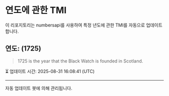
# 연도에 관한 TMI

이 리포지토리는 numbersapi를 사용하여 특정 년도에 관한 TMI를 자동으로 업데이트합니다.

## 연도: (1725)
> 1725 is the year that the Black Watch is founded in Scotland.

⏳ 업데이트 시간: 2025-08-31 16:08:41 (UTC)

---
자동 업데이트 봇에 의해 관리됩니다.
